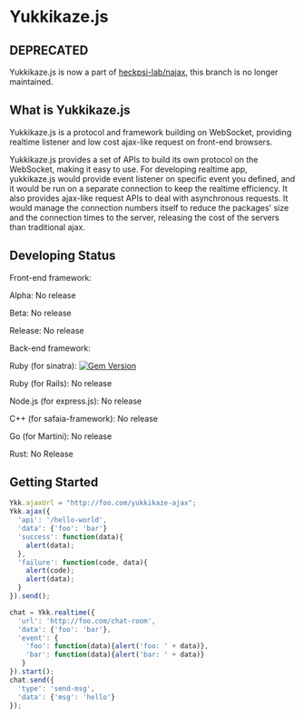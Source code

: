 # Yukkikaze.js

## DEPRECATED

Yukkikaze.js is now a part of [heckpsi-lab/najax](https://github.com/heckpsi-lab/najax), this branch is no longer maintained.

## What is Yukkikaze.js

Yukkikaze.js is a protocol and framework building on WebSocket, providing realtime listener and low cost ajax-like request on front-end browsers.

Yukkikaze.js provides a set of APIs to build its own protocol on the WebSocket, making it easy to use. For developing realtime app, yukkikaze.js would provide event listener on specific event you defined, and it would be run on a separate connection to keep the realtime efficiency. It also provides ajax-like request APIs to deal with asynchronous requests. It would manage the connection numbers itself to reduce the packages' size and the connection times to the server, releasing the cost of the servers than traditional ajax.

## Developing Status

Front-end framework:

Alpha: No release

Beta: No release

Release: No release



Back-end framework:

Ruby (for sinatra): [![Gem Version](https://badge.fury.io/rb/sinatra-yukkikaze.svg)](https://badge.fury.io/rb/sinatra-yukkikaze)

Ruby (for Rails): No release

Node.js (for express.js): No release

C++ (for safaia-framework): No release

Go (for Martini): No release

Rust: No Release

## Getting Started

```javascript
Ykk.ajaxUrl = "http://foo.com/yukkikaze-ajax";
Ykk.ajax({
  'api': '/hello-world',
  'data': {'foo': 'bar'}
  'success': function(data){
    alert(data);
  },
  'failure': function(code, data){
    alert(code);
    alert(data);
  }
}).send();
```

```javascript
chat = Ykk.realtime({
  'url': 'http://foo.com/chat-room',
  'data': {'foo': 'bar'},
  'event': {
    'foo': function(data){alert('foo: ' + data)},
    'bar': function(data){alert('bar: ' + data)}
   }
}).start();
chat.send({
  'type': 'send-msg',
  'data': {'msg': 'hello'}
});
```